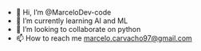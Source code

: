 - 👋 Hi, I’m @MarceloDev-code
- 🌱 I’m currently learning AI and ML
- 💞️ I’m looking to collaborate on python
- 📫 How to reach me marcelo.carvacho97@gmail.com

<!---
MarceloDev-code/MarceloDev-code is a ✨ special ✨ repository because its `README.md` (this file) appears on your GitHub profile.
You can click the Preview link to take a look at your changes.
--->
